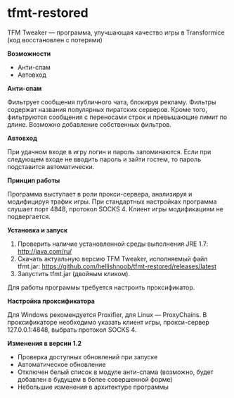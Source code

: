 # tfmt-restored
TFM Tweaker — программа, улучшающая качество игры в Transformice (код восстановлен с потерями)

**Возможности**

* Анти-спам
* Автовход

**Анти-спам**

Фильтрует сообщения публичного чата, блокируя рекламу. Фильтры содержат названия популярных пиратских серверов. Кроме того, фильтруются сообщения с переносами строк и превышающие лимит по длине.
Возможно добавление собственных фильтров.

**Автовход**

При удачном входе в игру логин и пароль запоминаются. Если при следующем входе не вводить пароль и зайти гостем, то пароль подставится автоматически.

**Принцип работы**

Программа выступает в роли прокси-сервера, анализируя и модифицируя трафик игры. При стандартных настройках программа слушает порт 4848, протокол SOCKS 4.
Клиент игры модификациям не подвергается.

**Установка и запуск**

1. Проверить наличие установленной среды выполнения JRE 1.7: http://java.com/ru/
2. Скачать актуальную версию TFM Tweaker, исполняемый файл tfmt.jar: https://github.com/hellishnoob/tfmt-restored/releases/latest
3. Запустить tfmt.jar (двойным кликом).

Для работы программы требуется настроить проксификатор.

**Настройка проксификатора**

Для Windows рекомендуется Proxifier, для Linux — ProxyChains.
В проксификаторе необходимо указать клиент игры, прокси-сервер 127.0.0.1:4848, выбрать протокол SOCKS 4.

**Изменения в версии 1.2**

* Проверка доступных обновлений при запуске
* Автоматическое обновление
* Отключен белый список в модуле анти-спама (возможно, будет добавлен в будущем в более совершенной форме)
* Небольшие изменения в архитектуре программы
